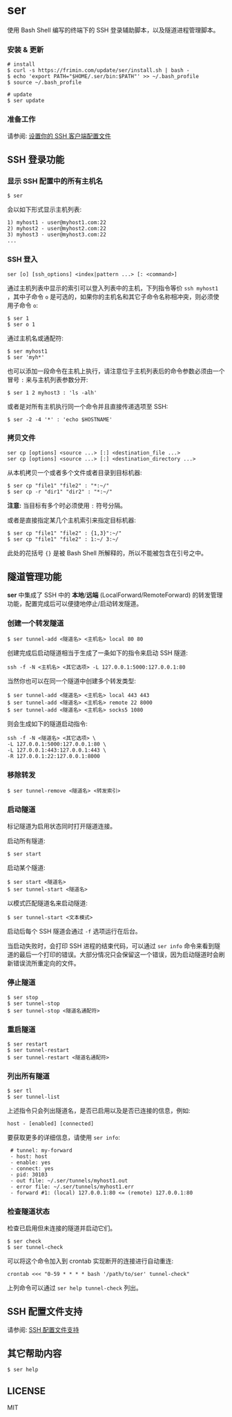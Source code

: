 # ser

使用 Bash Shell 编写的终端下的 SSH 登录辅助脚本，以及隧道进程管理脚本。

### 安装 & 更新

	# install
	$ curl -s https://frimin.com/update/ser/install.sh | bash -
	$ echo 'export PATH="$HOME/.ser/bin:$PATH"' >> ~/.bash_profile
	$ source ~/.bash_profile

	# update
	$ ser update

### 准备工作

请参阅: [设置你的 SSH 客户端配置文件](docs/configure_ssh_client_options_chs.md)

## SSH 登录功能

### 显示 SSH 配置中的所有主机名

	$ ser
	
会以如下形式显示主机列表:

	1) myhost1 - user@myhost1.com:22
	2) myhost2 - user@myhost2.com:22
	3) myhost3 - user@myhost3.com:22
	...
		
### SSH 登入

	ser [o] [ssh_options] <index|pattern ...> [: <command>]

通过主机列表中显示的索引可以登入列表中的主机，下列指令等价 `ssh myhost1 `，其中子命令 `o` 是可选的，如果你的主机名和其它子命令名称相冲突，则必须使用子命令 `o`:

	$ ser 1
	$ ser o 1
	
通过主机名或通配符:

	$ ser myhost1
	$ ser 'myh*'
	
也可以添加一段命令在主机上执行，请注意位于主机列表后的命令参数必须由一个冒号 `:` 来与主机列表参数分开:

	$ ser 1 2 myhost3 : 'ls -alh'

或者是对所有主机执行同一个命令并且直接传递选项至 SSH:

	$ ser -2 -4 '*' : 'echo $HOSTNAME'
	
### 拷贝文件

	ser cp [options] <source ...> [:] <destination_file ...>
	ser cp [options] <source ...> [:] <destination_directory ...>

从本机拷贝一个或者多个文件或者目录到目标机器:

	$ ser cp "file1" "file2" : "*:~/"
	$ ser cp -r "dir1" "dir2" : "*:~/"
	
**注意:** 当目标有多个时必须使用 `:` 符号分隔。

或者是直接指定某几个主机索引来指定目标机器:

	$ ser cp "file1" "file2" : {1,3}":~/"
	$ ser cp "file1" "file2" : 1:~/ 3:~/
	
此处的花括号 `{}` 是被 Bash Shell 所解释的，所以不能被包含在引号之中。

## 隧道管理功能

**ser** 中集成了 SSH 中的 **本地**/**远端** (LocalForward/RemoteForward) 的转发管理功能，配置完成后可以便捷地停止/启动转发隧道。

### 创建一个转发隧道

	$ ser tunnel-add <隧道名> <主机名> local 80 80
	
创建完成后启动隧道相当于生成了一条如下的指令来启动 SSH 隧道:

	ssh -f -N <主机名> <其它选项> -L 127.0.0.1:5000:127.0.0.1:80
	
当然你也可以在同一个隧道中创建多个转发类型:

	$ ser tunnel-add <隧道名> <主机名> local 443 443
	$ ser tunnel-add <隧道名> <主机名> remote 22 8000
	$ ser tunnel-add <隧道名> <主机名> socks5 1080
	
则会生成如下的隧道启动指令:

	ssh -f -N <隧道名> <其它选项> \
	-L 127.0.0.1:5000:127.0.0.1:80 \
	-L 127.0.0.1:443:127.0.0.1:443 \
	-R 127.0.0.1:22:127.0.0.1:8000

### 移除转发

	$ ser tunnel-remove <隧道名> <转发索引>

### 启动隧道

标记隧道为启用状态同时打开隧道连接。

启动所有隧道:

	$ ser start

启动某个隧道:

	$ ser start <隧道名>
	$ ser tunnel-start <隧道名>
	
以模式匹配隧道名来启动隧道:

	$ ser tunnel-start <文本模式>
	
启动后每个 SSH 隧道会通过 `-f` 选项运行在后台。
	
当启动失败时，会打印 SSH 进程的结束代码，可以通过 `ser info` 命令来看到隧道的最后一个打印的错误。大部分情况只会保留这一个错误，因为启动隧道时会刷新错误流所重定向的文件。
	
### 停止隧道

	$ ser stop
	$ ser tunnel-stop
	$ ser tunnel-stop <隧道名通配符>
	
### 重启隧道

	$ ser restart
	$ ser tunnel-restart
	$ ser tunnel-restart <隧道名通配符>
	
### 列出所有隧道

	$ ser tl
	$ ser tunnel-list
	
上述指令只会列出隧道名，是否已启用以及是否已连接的信息，例如:

	host - [enabled] [connected]
	
要获取更多的详细信息，请使用 `ser info`:

	 # tunnel: my-forward
	 - host: host
	 - enable: yes
	 - connect: yes
	 - pid: 30103
	 - out file: ~/.ser/tunnels/myhost1.out
	 - error file: ~/.ser/tunnels/myhost1.err
	 - forward #1: (local) 127.0.0.1:80 <= (remote) 127.0.0.1:80

### 检查隧道状态

检查已启用但未连接的隧道并启动它们。

	$ ser check
	$ ser tunnel-check
	
可以将这个命令加入到 crontab 实现断开的连接进行自动重连:

	crontab <<< "0-59 * * * * bash '/path/to/ser' tunnel-check"

上列命令可以通过 `ser help tunnel-check` 列出。

## SSH 配置文件支持

请参阅: [SSH 配置文件支持](docs/ssh_config_format_support_chs.md)

## 其它帮助内容

	$ ser help
	 
## LICENSE

MIT